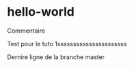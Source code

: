 # hello-world
Commentaire

Test pour le tuto 1ssssssssssssssssssssss



Dernire ligne de la branche master
